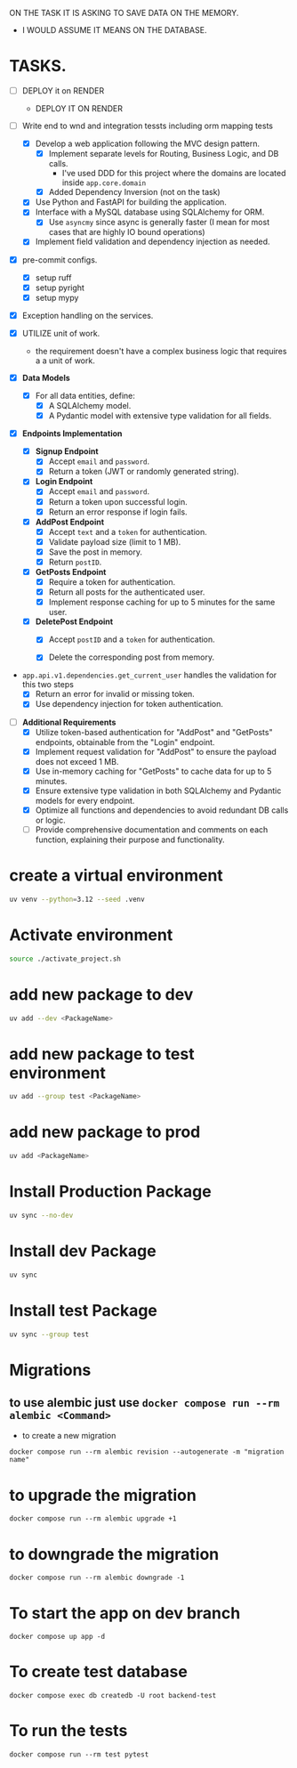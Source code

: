 

ON THE TASK IT IS ASKING TO SAVE DATA ON THE MEMORY.
 - I WOULD ASSUME IT MEANS ON THE DATABASE.

# TASKS.

- [ ] DEPLOY it on RENDER
    - DEPLOY IT ON RENDER
- [ ] Write end to wnd and integration tessts including orm mapping tests

  - [x] Develop a web application following the MVC design pattern.
    - [x] Implement separate levels for Routing, Business Logic, and DB calls.
        - I've used DDD for this project where the domains are located inside `app.core.domain`
    - [x] Added Dependency Inversion (not on the task)
  - [x] Use Python and FastAPI for building the application.
  - [x] Interface with a MySQL database using SQLAlchemy for ORM.
    - [x] Use `asyncmy` since async is generally faster (I mean for most cases that are highly IO bound operations)
  - [x] Implement field validation and dependency injection as needed.

- [x] pre-commit configs.
    - [x] setup ruff
    - [x] setup pyright
    - [x] setup mypy

- [x] Exception handling on the services.
- [x] UTILIZE unit of work.
    - the requirement doesn't have a complex business logic that requires a  a unit of work.

- [x] **Data Models**
  - [x] For all data entities, define:
    - [x] A SQLAlchemy model.
    - [x] A Pydantic model with extensive type validation for all fields.

- [x] **Endpoints Implementation**
  - [x] **Signup Endpoint**
    - [x] Accept `email` and `password`.
    - [x] Return a token (JWT or randomly generated string).

  - [x] **Login Endpoint**
    - [x] Accept `email` and `password`.
    - [x] Return a token upon successful login.
    - [x] Return an error response if login fails.

  - [x] **AddPost Endpoint**
    - [x] Accept `text` and a `token` for authentication.
    - [x] Validate payload size (limit to 1 MB).
    - [x] Save the post in memory.
    - [x] Return `postID`.

  - [x] **GetPosts Endpoint**
    - [x] Require a token for authentication.
    - [x] Return all posts for the authenticated user.
    - [x] Implement response caching for up to 5 minutes for the same user.

  - [x] **DeletePost Endpoint**
    - [x] Accept `postID` and a `token` for authentication.
    - [x] Delete the corresponding post from memory.


- `app.api.v1.dependencies.get_current_user` handles the validation for this two steps
    - [x] Return an error for invalid or missing token.
    - [x] Use dependency injection for token authentication.

- [ ] **Additional Requirements**
  - [x] Utilize token-based authentication for "AddPost" and "GetPosts" endpoints, obtainable from the "Login" endpoint.
  - [x] Implement request validation for "AddPost" to ensure the payload does not exceed 1 MB.
  - [x] Use in-memory caching for "GetPosts" to cache data for up to 5 minutes.
  - [x] Ensure extensive type validation in both SQLAlchemy and Pydantic models for every endpoint.
  - [x] Optimize all functions and dependencies to avoid redundant DB calls or logic.
  - [ ] Provide comprehensive documentation and comments on each function, explaining their purpose and functionality.

# create a virtual environment

```bash
uv venv --python=3.12 --seed .venv
```

# Activate environment
```bash
source ./activate_project.sh
```

# add new package to dev
```bash
uv add --dev <PackageName>
```

# add new package to test environment
```bash
uv add --group test <PackageName>
```

# add new package to prod
```bash
uv add <PackageName>
```

# Install Production Package
```bash
uv sync --no-dev
```

# Install dev Package
```bash
uv sync
```

# Install test Package
```bash
uv sync --group test
```



# Migrations

## to use alembic just use `docker compose run --rm alembic <Command>`

* to create a new migration
```
docker compose run --rm alembic revision --autogenerate -m "migration name"
```

# to upgrade the migration
```
docker compose run --rm alembic upgrade +1
```

# to downgrade the migration
```
docker compose run --rm alembic downgrade -1
```


# To start the app on dev branch
```
docker compose up app -d
```


# To create test database
```
docker compose exec db createdb -U root backend-test
```

# To run the tests
```
docker compose run --rm test pytest
```
